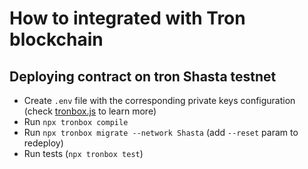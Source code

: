 # How to integrated with Tron blockchain

## Deploying contract on tron Shasta testnet

- Create `.env` file with the corresponding private keys configuration (check [tronbox.js](tronbox.js) to learn more)
- Run `npx tronbox compile`
- Run `npx tronbox migrate --network Shasta` (add `--reset` param to redeploy)
- Run tests (`npx tronbox test`)
